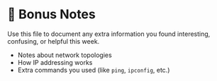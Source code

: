 # 📝 Bonus Notes

Use this file to document any extra information you found interesting, confusing, or helpful this week.

- Notes about network topologies
- How IP addressing works
- Extra commands you used (like `ping`, `ipconfig`, etc.)
